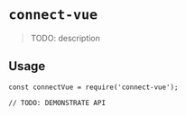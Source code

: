 # `connect-vue`

> TODO: description

## Usage

```
const connectVue = require('connect-vue');

// TODO: DEMONSTRATE API
```
